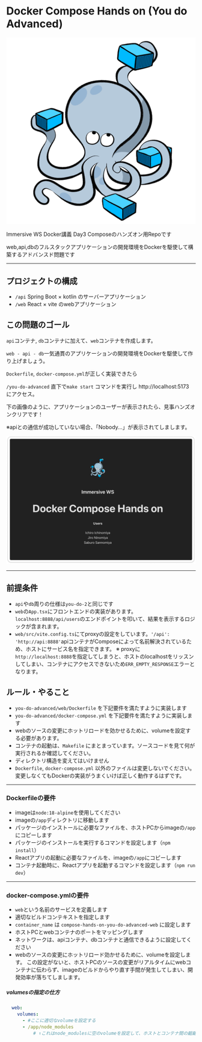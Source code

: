 # Docker Compose Hands on (You do Advanced)

![img.png](../compose.png)

Immersive WS Docker講義 Day3 Composeのハンズオン用Repoです

web,api,dbのフルスタックアプリケーションの開発環境をDockerを駆使して構築するアドバンスド問題です

___

## プロジェクトの構成
- `/api` Spring Boot × kotlin のサーバーアプリケーション
- `/web` React × vite のwebアプリケーション

## この問題のゴール
`api`コンテナ, `db`コンテナに加えて、`web`コンテナを作成します。

`web - api - db`一気通貫のアプリケーションの開発環境をDockerを駆使して作り上げましょう。

`Dockerfile`, `docker-compose.yml`が正しく実装できたら

`/you-do-advanced` 直下で`make start` コマンドを実行し http://localhost:5173 にアクセス。

下の画像のように、アプリケーションのユーザーが表示されたら、見事ハンズオンクリアです！

※apiとの通信が成功していない場合、「Nobody...」が表示されてしまします。

![success-page.png](success-page.png)

___

## 前提条件

- `api`や`db`周りの仕様は`you-do-2`と同じです
- `web`の`App.tsx`にフロントエンドの実装があります。`localhost:8888/api/users`のエンドポイントを叩いて、結果を表示するロジックが含まれます。
- `web/src/vite.config.ts`にてproxyの設定をしています。`'/api': 'http://api:8888'`apiコンテナがComposeによって名前解決されているため、ホストにサービス名を指定できます。
※ proxyに`http://localhost:8888`を指定してしまうと、ホストのlocalhostをリッスンしてしまい、コンテナにアクセスできないため`ERR_EMPTY_RESPONSE`エラーとなります。


## ルール・やること

- `you-do-advanced/web/Dockerfile` を下記要件を満たすように実装します
- `you-do-advanced/docker-compose.yml` を下記要件を満たすように実装します
- webのソースの変更にホットリロードを効かせるために、volumeを設定する必要があります。
- コンテナの起動は、`Makefile` にまとまっています。ソースコードを見て何が実行されるか確認してください。
- ディレクトリ構造を変えてはいけません
- `Dockerfile`, `docker-compose.yml` 以外のファイルは変更しないでください。変更しなくてもDockerの実装がうまくいけば正しく動作するはずです。

___

### Dockerfileの要件

- imageは`node:18-alpine`を使用してください
- imageの`/app`ディレクトリに移動します
- パッケージのインストールに必要なファイルを、ホストPCからimageの`/app`にコピーします
- パッケージのインストールを実行するコマンドを設定します（`npm install`）
- Reactアプリの起動に必要なファイルを、imageの`/app`にコピーします
- コンテナ起動時に、Reactアプリを起動するコマンドを設定します（`npm run dev`）

___

### docker-compose.ymlの要件

- `web`という名前のサービスを定義します
- 適切なビルドコンテキストを指定します
- `container_name` は `compose-hands-on-you-do-advanced-web` に設定します
- ホストPCとwebコンテナのポートをマッピングします
- ネットワークは、apiコンテナ、dbコンテナと通信できるように設定してください
- webのソースの変更にホットリロード効かせるために、volumeを設定します。 この設定がないと、ホストPCのソースの変更がリアルタイムにwebコンテナに伝わらず、imageのビルドからやり直す手間が発生してしまい、開発効率が落ちてしまします。

##### volumesの指定の仕方
```yml
  web:
    volumes:
      - #ここに適切なvolumeを設定する
      - /app/node_modules 
          # ↑これはnode_modulesに空のvolumeを設定して、ホストとコンテナ間の齟齬を防止していいます。このまま書いてください。
```